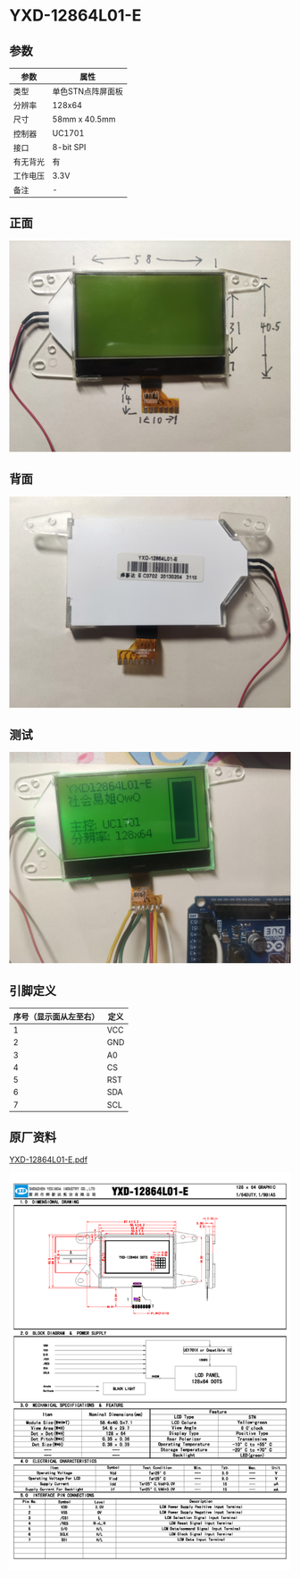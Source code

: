 # YXD-12864L01-E

## 参数

| 参数     | 属性              |
| -------- | ----------------- |
| 类型     | 单色STN点阵屏面板 |
| 分辨率   | 128x64            |
| 尺寸     | 58mm x 40.5mm     |
| 控制器   | UC1701            |
| 接口     | 8-bit SPI         |
| 有无背光 | 有                |
| 工作电压 | 3.3V              |
| 备注     | -                 |

## 正面

![正面](正面.jpg)

## 背面

![背面](背面.jpg)

## 测试

![测试](测试.jpg)

## 引脚定义

| 序号（显示面从左至右） | 定义 |
| ---------------------- | ---- |
| 1                      | VCC  |
| 2                      | GND  |
| 3                      | A0   |
| 4                      | CS   |
| 5                      | RST  |
| 6                      | SDA  |
| 7                      | SCL  |

## 原厂资料

[YXD-12864L01-E.pdf](YXD-12864L01-E.pdf)

![原厂资料](原厂资料.png)